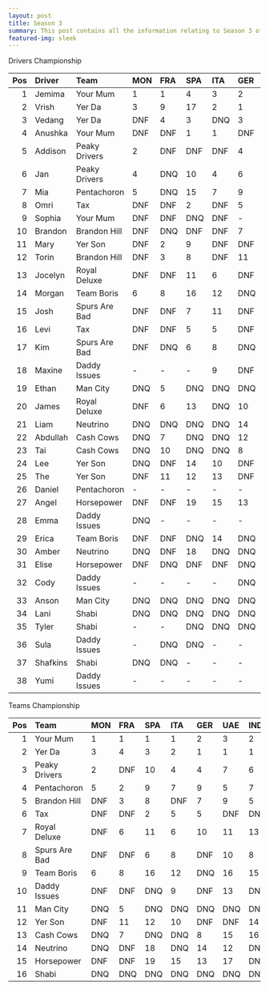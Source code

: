```yaml
---
layout: post 
title: Season 3 
summary: This post contains all the information relating to Season 3 of Formula j! 
featured-img: sleek 
--- 
```



Drivers Championship

|   Pos | Driver   | Team          | MON   | FRA   | SPA   | ITA   | GER   | UAE   | IND   | AUS   | JPN   | USA   | TAL   | BRA   |   Points |
|------:|:---------|:--------------|:------|:------|:------|:------|:------|:------|:------|:------|:------|:------|:------|:------|---------:|
|     1 | Jemima   | Your Mum      | 1     | 1     | 4     | 3     | 2     | 3     | 4     | 4     | 2     | DNF   | 4     | 3     |      178 |
|     2 | Vrish    | Yer Da        | 3     | 9     | 17    | 2     | 1     | 1     | 3     | 3     | 4     | DNF   | 3     | 2     |      157 |
|     3 | Vedang   | Yer Da        | DNF   | 4     | 3     | DNQ   | 3     | 2     | 1     | 1     | 1     | DNF   | 1     | DNF   |      129 |
|     4 | Anushka  | Your Mum      | DNF   | DNF   | 1     | 1     | DNF   | 4     | 2     | 2     | 3     | DNF   | 2     | 12    |      107 |
|     5 | Addison  | Peaky Drivers | 2     | DNF   | DNF   | DNF   | 4     | 7     | 11    | 11    | 6     | 2     | 7     | 6     |       81 |
|     6 | Jan      | Peaky Drivers | 4     | DNQ   | 10    | 4     | 6     | 8     | 6     | 7     | DNF   | DNF   | 9     | 7     |       60 |
|     7 | Mia      | Pentachoron   | 5     | DNQ   | 15    | 7     | 9     | 5     | 9     | 13    | 5     | 4     | 8     | 8     |       59 |
|     8 | Omri     | Tax           | DNF   | DNF   | 2     | DNF   | 5     | DNQ   | DNF   | 9     | DNF   | 1     | 18    | 10    |       47 |
|     9 | Sophia   | Your Mum      | DNF   | DNF   | DNQ   | DNF   | -     | -     | -     | 14    | 7     | DNF   | 11    | 1     |       44 |
|    10 | Brandon  | Brandon Hill  | DNF   | DNQ   | DNF   | DNF   | 7     | DNF   | 5     | DNF   | 9     | DNF   | 5     | 5     |       38 |
|    11 | Mary     | Yer Son       | DNF   | 2     | 9     | DNF   | DNF   | 6     | 7     | DNF   | 8     | DNF   | DNF   | 9     |       34 |
|    12 | Torin    | Brandon Hill  | DNF   | 3     | 8     | DNF   | 11    | 9     | 10    | 5     | 10    | DNF   | 10    | 11    |       28 |
|    13 | Jocelyn  | Royal Deluxe  | DNF   | DNF   | 11    | 6     | DNF   | 11    | DNF   | 12    | DNQ   | DNF   | DNF   | 4     |       26 |
|    14 | Morgan   | Team Boris    | 6     | 8     | 16    | 12    | DNQ   | DNQ   | DNQ   | DNQ   | DNQ   | 5     | DNQ   | DNF   |       23 |
|    15 | Josh     | Spurs Are Bad | DNF   | DNF   | 7     | 11    | DNF   | DNQ   | 12    | 6     | DNF   | 7     | 6     | DNF   |       20 |
|    16 | Levi     | Tax           | DNF   | DNF   | 5     | 5     | DNF   | DNF   | DNF   | 15    | 15    | DNF   | 15    | DNF   |       16 |
|    17 | Kim      | Spurs Are Bad | DNF   | DNQ   | 6     | 8     | DNQ   | 10    | 8     | 8     | 11    | DNF   | DNF   | DNF   |       16 |
|    18 | Maxine   | Daddy Issues  | -     | -     | -     | 9     | DNF   | -     | -     | 10    | 16    | 3     | 16    | 15    |       15 |
|    19 | Ethan    | Man City      | DNQ   | 5     | DNQ   | DNQ   | DNQ   | DNQ   | DNQ   | DNQ   | DNQ   | DNQ   | DNQ   | 16    |        8 |
|    20 | James    | Royal Deluxe  | DNF   | 6     | 13    | DNQ   | 10    | DNF   | 13    | DNF   | DNF   | DNQ   | DNQ   | 17    |        7 |
|    21 | Liam     | Neutrino      | DNQ   | DNQ   | DNQ   | DNQ   | 14    | 12    | DNQ   | DNQ   | DNQ   | 6     | DNQ   | 14    |        6 |
|    22 | Abdullah | Cash Cows     | DNQ   | 7     | DNQ   | DNQ   | 12    | DNQ   | DNQ   | DNQ   | 12    | DNF   | 14    | 13    |        4 |
|    23 | Tai      | Cash Cows     | DNQ   | 10    | DNQ   | DNQ   | 8     | 15    | 16    | DNQ   | 14    | DNQ   | DNQ   | -     |        4 |
|    24 | Lee      | Yer Son       | DNQ   | DNF   | 14    | 10    | DNF   | DNF   | 14    | DNF   | 13    | DNQ   | 13    | -     |        1 |
|    25 | The      | Yer Son       | DNF   | 11    | 12    | 13    | DNF   | DNQ   | DNF   | DNQ   | -     | -     | -     | -     |        0 |
|    26 | Daniel   | Pentachoron   | -     | -     | -     | -     | -     | -     | -     | -     | -     | -     | 12    | -     |        0 |
|    27 | Angel    | Horsepower    | DNF   | DNF   | 19    | 15    | 13    | DNQ   | DNF   | 17    | DNF   | DNF   | 19    | -     |        0 |
|    28 | Emma     | Daddy Issues  | DNQ   | -     | -     | -     | -     | 13    | -     | -     | -     | DNQ   | -     | -     |        0 |
|    29 | Erica    | Team Boris    | DNF   | DNF   | DNQ   | 14    | DNQ   | 16    | 15    | 16    | DNQ   | DNQ   | DNQ   | -     |        0 |
|    30 | Amber    | Neutrino      | DNQ   | DNF   | 18    | DNQ   | DNQ   | 14    | DNQ   | DNQ   | DNQ   | DNF   | DNQ   | -     |        0 |
|    31 | Elise    | Horsepower    | DNF   | DNQ   | DNF   | DNF   | DNQ   | 17    | DNQ   | DNF   | DNF   | DNQ   | 17    | -     |        0 |
|    32 | Cody     | Daddy Issues  | -     | -     | -     | -     | DNQ   | DNF   | DNF   | -     | -     | -     | -     | -     |        0 |
|    33 | Anson    | Man City      | DNQ   | DNQ   | DNQ   | DNQ   | DNQ   | DNQ   | DNQ   | DNQ   | DNQ   | DNQ   | DNQ   | -     |        0 |
|    34 | Lani     | Shabi         | DNQ   | DNQ   | DNQ   | DNQ   | DNQ   | DNQ   | DNQ   | DNQ   | DNQ   | DNQ   | DNQ   | -     |        0 |
|    35 | Tyler    | Shabi         | -     | -     | DNQ   | DNQ   | DNQ   | DNQ   | DNQ   | DNQ   | DNQ   | DNQ   | DNQ   | -     |        0 |
|    36 | Sula     | Daddy Issues  | -     | DNQ   | DNQ   | -     | -     | -     | -     | -     | DNQ   | -     | -     | -     |        0 |
|    37 | Shafkins | Shabi         | DNQ   | DNQ   | -     | -     | -     | -     | -     | -     | -     | -     | -     | -     |        0 |
|    38 | Yumi     | Daddy Issues  | -     | -     | -     | -     | -     | -     | DNQ   | -     | -     | -     | -     | -     |        0 |


Teams Championship

|   Pos | Team          | MON   | FRA   | SPA   | ITA   | GER   | UAE   | IND   | AUS   | JPN   | USA   | TAL   | BRA   |   Points |
|------:|:--------------|:------|:------|:------|:------|:------|:------|:------|:------|:------|:------|:------|:------|---------:|
|     1 | Your Mum      | 1     | 1     | 1     | 1     | 2     | 3     | 2     | 2     | 2     | DNF   | 2     | 1     |      227 |
|     2 | Yer Da        | 3     | 4     | 3     | 2     | 1     | 1     | 1     | 1     | 1     | DNF   | 1     | 2     |      211 |
|     3 | Peaky Drivers | 2     | DNF   | 10    | 4     | 4     | 7     | 6     | 7     | 6     | 2     | 7     | 6     |      102 |
|     4 | Pentachoron   | 5     | 2     | 9     | 7     | 9     | 5     | 7     | 13    | 5     | 4     | 8     | 8     |       78 |
|     5 | Brandon Hill  | DNF   | 3     | 8     | DNF   | 7     | 9     | 5     | 5     | 9     | DNF   | 5     | 5     |       63 |
|     6 | Tax           | DNF   | DNF   | 2     | 5     | 5     | DNF   | DNF   | 9     | 15    | 1     | 15    | 10    |       55 |
|     7 | Royal Deluxe  | DNF   | 6     | 11    | 6     | 10    | 11    | 13    | 12    | DNF   | DNF   | DNF   | 4     |       33 |
|     8 | Spurs Are Bad | DNF   | DNF   | 6     | 8     | DNF   | 10    | 8     | 6     | 11    | 7     | 6     | DNF   |       29 |
|     9 | Team Boris    | 6     | 8     | 16    | 12    | DNQ   | 16    | 15    | 16    | DNQ   | 5     | DNQ   | DNF   |       23 |
|    10 | Daddy Issues  | DNF   | DNF   | DNQ   | 9     | DNF   | 13    | DNF   | 10    | 16    | 3     | 11    | 15    |       15 |
|    11 | Man City      | DNQ   | 5     | DNQ   | DNQ   | DNQ   | DNQ   | DNQ   | DNQ   | DNQ   | DNQ   | DNQ   | 16    |        8 |
|    12 | Yer Son       | DNF   | 11    | 12    | 10    | DNF   | DNF   | 14    | DNF   | 8     | DNF   | 13    | 9     |        8 |
|    13 | Cash Cows     | DNQ   | 7     | DNQ   | DNQ   | 8     | 15    | 16    | DNQ   | 12    | DNF   | 14    | 13    |        7 |
|    14 | Neutrino      | DNQ   | DNF   | 18    | DNQ   | 14    | 12    | DNQ   | DNQ   | DNQ   | 6     | DNQ   | 14    |        6 |
|    15 | Horsepower    | DNF   | DNF   | 19    | 15    | 13    | 17    | DNF   | 17    | DNF   | DNF   | 17    | -     |        0 |
|    16 | Shabi         | DNQ   | DNQ   | DNQ   | DNQ   | DNQ   | DNQ   | DNQ   | DNQ   | DNQ   | DNQ   | DNQ   | -     |        0 |